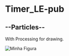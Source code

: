 # Timer_LE-pub


<h2>--Particles--</h2>
<p>With Processing for drawing.</p>
<img src="https://github.com/laulaiu/Timer_LE-pub/blob/main/Imagem%20do%20WhatsApp%20de%202024-02-12%20%C3%A0(s)%2015.58.19_a377b87e.jpg)https://github.com/laulaiu/Timer_LE-pub/blob/main/Imagem%20do%20WhatsApp%20de%202024-02-12%20%C3%A0(s)%2015.58.19_a377b87e.jpg" alt="Minha Figura">
